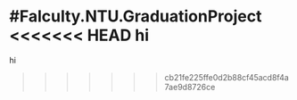#Falculty.NTU.GraduationProject
<<<<<<< HEAD
hi 
=======
hi
>>>>>>> cb21fe225ffe0d2b88cf45acd8f4a7ae9d8726ce

